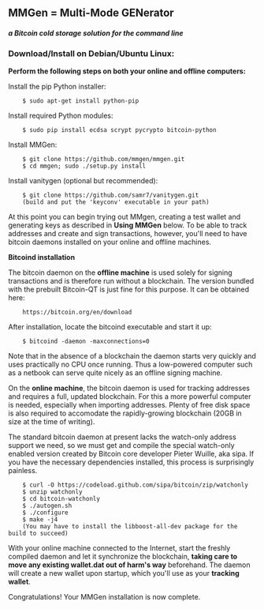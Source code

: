 MMGen = Multi-Mode GENerator
----------------------------
##### a Bitcoin cold storage solution for the command line

### Download/Install on Debian/Ubuntu Linux:

**Perform the following steps on both your online and offline
computers:**

Install the pip Python installer:

		$ sudo apt-get install python-pip

Install required Python modules:

		$ sudo pip install ecdsa scrypt pycrypto bitcoin-python

Install MMGen:

		$ git clone https://github.com/mmgen/mmgen.git
		$ cd mmgen; sudo ./setup.py install

Install vanitygen (optional but recommended):

		$ git clone https://github.com/samr7/vanitygen.git
		(build and put the 'keyconv' executable in your path)

At this point you can begin trying out MMgen, creating a test wallet
and generating keys as described in **Using MMGen** below.  To be
able to track addresses and create and sign transactions, however,
you'll need to have bitcoin daemons installed on your online and
offline machines.

**Bitcoind installation**

The bitcoin daemon on the **offline machine** is used solely for
signing transactions and is therefore run without a blockchain.
The version bundled with the prebuilt Bitcoin-QT is just fine for this
purpose.  It can be obtained here:

		https://bitcoin.org/en/download

After installation, locate the bitcoind executable and start it up:

		$ bitcoind -daemon -maxconnections=0

Note that in the absence of a blockchain the daemon starts very quickly
and uses practically no CPU once running.
Thus a low-powered computer such as a netbook can serve quite nicely
as an offline signing machine.

On the **online machine**, the bitcoin daemon is used for tracking
addresses and requires a full, updated blockchain.  For
this a more powerful computer is needed, especially when importing
addresses.  Plenty of free disk space is also required to accomodate
the rapidly-growing blockchain (20GB in size at the time of writing).

The standard bitcoin daemon at present lacks the watch-only address
support we need, so we must get and compile the special watch-only
enabled version created by Bitcoin core developer Pieter Wuille, aka
sipa.  If you have the necessary dependencies installed, this process
is surprisingly painless.

		$ curl -O https://codeload.github.com/sipa/bitcoin/zip/watchonly
		$ unzip watchonly
		$ cd bitcoin-watchonly
		$ ./autogen.sh
		$ ./configure
		$ make -j4
		(You may have to install the libboost-all-dev package for the build to succeed)

With your online machine connected to the Internet, start the freshly
compiled daemon and let it synchronize the blockchain, **taking care
to move any existing wallet.dat out of harm's way** beforehand.
The daemon will create a new wallet upon startup, which you'll use
as your **tracking wallet**.

Congratulations!  Your MMGen installation is now complete.
